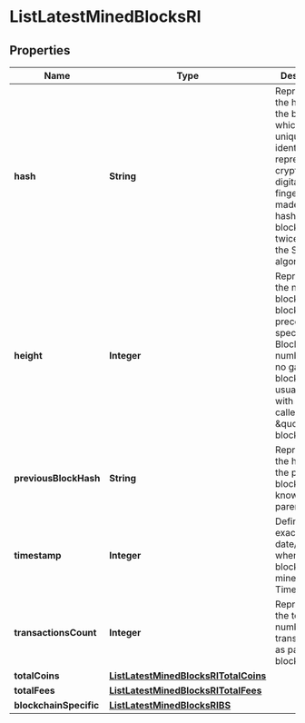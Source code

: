 

# ListLatestMinedBlocksRI


## Properties

| Name | Type | Description | Notes |
|------------ | ------------- | ------------- | -------------|
|**hash** | **String** | Represents the hash of the block, which is its unique identifier. It represents a cryptographic digital fingerprint made by hashing the block header twice through the SHA256 algorithm. |  |
|**height** | **Integer** | Represents the number of blocks in the blockchain preceding this specific block. Block numbers have no gaps. A blockchain usually starts with block 0 called the \&quot;Genesis block\&quot;. |  |
|**previousBlockHash** | **String** | Represents the hash of the previous block, also known as the parent block. |  |
|**timestamp** | **Integer** | Defines the exact date/time when this block was mined in Unix Timestamp. |  |
|**transactionsCount** | **Integer** | Represents the total number of all transactions as part of this block. |  |
|**totalCoins** | [**ListLatestMinedBlocksRITotalCoins**](ListLatestMinedBlocksRITotalCoins.md) |  |  |
|**totalFees** | [**ListLatestMinedBlocksRITotalFees**](ListLatestMinedBlocksRITotalFees.md) |  |  |
|**blockchainSpecific** | [**ListLatestMinedBlocksRIBS**](ListLatestMinedBlocksRIBS.md) |  |  |



